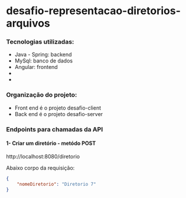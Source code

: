 # desafio-representacao-diretorios-arquivos

<h3>Tecnologias utilizadas:</h3>
<ul>
  <li>Java - Spring: backend</li>
  <li>MySql: banco de dados</li>
  <li>Angular: frontend</li>
  <li></li>
  <li></li>
</ul>

<h3>Organização do projeto:</h3>
    <ul>
        <li>Front end é o projeto desafio-client</li>
        <li>Back end é o projeto desafio-server</li>
    </ul>

<h3>Endpoints para chamadas da API</h3>
<h4>1- Criar um diretório - metódo POST</h4>    
    <p>http://localhost:8080/diretorio</p>  
    <p>Abaixo corpo da requisição:</p> 
    
```json
{
    "nomeDiretorio": "Diretorio 7"
}
 

